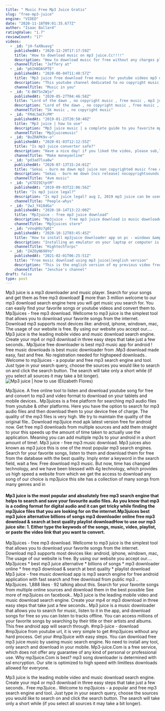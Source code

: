 ```yaml
---
title: " Music Free Mp3 Juice Gratis"
slug: "free-mp3-juice"
engine: "VIDEO"
date: "2020-11-18T09:01:35.677Z"
author: "Isaac Ballard"
ratingValue: "1.7"
reviewCount: "17"
videos:
  - _id: "jH-faXNuavg"
    publishedAt: "2020-12-29T17:17:59Z"
    title: "How to download music on mp3 juice.Cc!!!!"
    description: "How to download music for free without any charges pls i am new to youtube so pls like ,comment ,suscribe ,share thank u."
    channelTitle: "Jeffery at"
  - _id: "p6IH8DASPTE"
    publishedAt: "2020-08-04T11:40:57Z"
    title: "Mp3 juice free download free music for youtube videos mp3 downloads no copyright (superstar - ryyzn)"
    description: "This youtube channel dedicated to no copyright music, free share, and download. Creative commons music for music lovers. I do not own any of the"
    channelTitle: "Music in you"
  - _id: "X-BW7Sn2Wjo"
    publishedAt: "2020-05-27T04:46:58Z"
    title: "Lord of the dawn , no copyright music , free music , mp3 juice , from youtube to mp3 , tunes ."
    description: "Lord of the dawn , no copyright music , free music , mp3 juice , from youtube to mp3 , tunes . #music #love #hiphop #rap #musician #art #singer #musica #dj"
    channelTitle: "Sk music , no copyright music"
  - _id: "FM4L5mCFcPM"
    publishedAt: "2019-01-23T20:58:40Z"
    title: "Mp3 juice | how to use"
    description: "Mp3 juice music | a complete guide to you favorite mp3 juice. It is very simple to get mp3 juices without any hard process. Get your mp3juice with easy steps"
    channelTitle: "Mp3juicemusic"
  - _id: "BoZRAPK9v-o"
    publishedAt: "2020-01-03T12:12:55Z"
    title: "Is mp3 juice converter safe?"
    description: "Have a nice day! if you liked the video, please sub,like and comment if you want to support me! peace :) subscribe: support me for good"
    channelTitle: "Make moneyonline"
  - _id: "pd3ad7lxa8w"
    publishedAt: "2020-07-13T15:24:01Z"
    title: "Sekai - burn me down mp3 juice non copyrighted music free download music electronic [avm music]"
    description: "Sekai - burn me down [ncs release] nocopyrightsounds mp3 juice non copyrighted music mp3 free download music electronic [avm music] when you are"
    channelTitle: "Avm music"
  - _id: "yX7DI9ItptM"
    publishedAt: "2019-09-03T22:06:56Z"
    title: "Is mp3 juice legal?"
    description: "Is mp3 juice legal? aug 2, 2019 mp3 juice can be used in a legal way as well as illegal. When you are downloading a music that is not royalty-free, you as well"
    channelTitle: "People·whys"
  - _id: "2wJ_Y418dGo"
    publishedAt: "2020-10-14T13:22:00Z"
    title: "Mp3juice - free mp3 juice download"
    description: "Mp3juice - free mp3 juice download is music downloader app. Its free to use at all no login require. App link"
    channelTitle: "Mp3juices store"
  - _id: "vVoqH9z7g0I"
    publishedAt: "2020-10-12T03:45:45Z"
    title: "How to install mp3juice downloader app on pc - windows &amp;amp; mac"
    description: "Installing an emulator on your laptop or computer is the best way to use the mp3juice app on pc."
    channelTitle: "Hightechforpc"
  - _id: "Z4ZOyN690Yo"
    publishedAt: "2021-02-01T06:25:51Z"
    title: "Free music download using mp3 juice||english version"
    description: "This is the english version of my previous video free music download, some are commenting there they don&#39;t uderstand it because i use tagalog,so i just decided"
    channelTitle: "Jenchie's channel"
draft: false
type: post
---
```


Mp3 juice is a mp3 downloader and music player. Search for your songs and get them as free mp3 download! 👥 more than 3 million welcome to our mp3 download search engine here you will get music you search for. You can easily find your favorite songs or youtube videos and convert them to. Mp3juices - free mp3 download. Wellcome to mp3 juice is the simplest tool that allows you to download your favorite songs from the internet. Download mp3 supports most devices like: android, iphone, windown, mac,  The usage of our website is free. By using our website you accept our.... Mp3 juice is the leading mobile video and music download search engine. Create your mp4 or mp3 download in three easy steps that take just a few seconds.. Mp3juice free downloader is best mp3 music app for android ! free music downloads is best music downloader from .Mp3 download made easy, fast and free. No registration needed for highspeed downloads.. Welcome to mp3juices - a popular and free mp3 search engine and tool. Just type in your search query, choose the sources you would like to search on and click the search button. The search will take only a short while (if you select all sources it may take a bit longer).
![Mp3 juice | how to use (Elizabeth Flores)](https://i.ytimg.com/vi/FM4L5mCFcPM/hqdefault.jpg "Mp3 juice | how to use (Frederick Newton)")

Mp3juice. A free online tool to listen and download youtube song for free and convert to mp3 and video format to download on your tablets and mobile devices.. Mp3juices is a free platform for searching mp3 audio files from youtube &amp; other platforms. Here you have the option to search for mp3 audio files and then download them to your device free of charge. The quality of the mp3 files is very high. We try to maintain the quality of the original file.. Download mp3juice mod apk latest version free for android now. Get free mp3 downloads from multiple sources and add them straight to your this speeds up the amount of time taken to actually use the application. Meaning you can add multiple mp3s to your android in a short amount of time!. Mp3 juice - free mp3 music download. Mp3 juices also known as mp3 juice this is one of the most popular mp3 search engines. Search for your favorite songs, listen to them and download them for free from the database with the best quality. Imply enter a keyword in the search field, wait a few. Free download mp3 music. But now, time has changed technology, and we have been blessed with 4g technology, which provides us high speed a website from which we get the access to download any song of our choice is mp3juice this site has a collection of many songs from many genres and in
<!--inArticleAds-->

<!--galleryOne-->

#### Mp3 juice is the most popular and absolutely free mp3 search engine that helps to search and save your favourite audio files. As you know that mp3 is a coding format for digital audio and it can get tricky while finding the mp3juice files that you are looking for on the internet.Mp3juices best mp3 juice alternative billions of songs mp3 downloader online free mp3 download &amp; search at best quality playlist downloadHow to use our mp3 juice site: 1. Either type the keywods of the songs, music, video, playlist, or paste the video link that you want to convert.
<!--inArticleAds-->

<!--galleryTwo-->

Mp3juices - free mp3 download. Wellcome to mp3 juice is the simplest tool that allows you to download your favorite songs from the internet. Download mp3 supports most devices like: android, iphone, windown, mac,  The usage of our website is free. By using our website you accept our.... Mp3juices * best mp3 juice alternative * billions of songs * mp3 downloader online * free mp3 download &amp; search at best quality * playlist download  Mp3 juice - free music download app is mp3 search engine for free android application with fast search and free download from public mp3 .. Mp3juices. 1,888 likes · 92 talking about this. Search for your favorite songs from multiple online sources and download them in the best possible See more of mp3juices on facebook.. Mp3 juice is the leading mobile video and music download search engine. Create your mp4 or mp3 download in three easy steps that take just a few seconds.. Mp3 juice is a music downloader that allows you to search for music, listen to it in the app, and download songs for free so you can listen to tracks offline. You can access millions of your favorite songs by searching by their title or their artists and albums. This free android app will search through. #mp3-juice - download #mp3juice from youtube url, it is very simple to get #mp3juices without any hard process. Get your #mp3juice with easy steps. You can download free mp3 juice music by useing music search engine. No need to install any tool, only search and download in your mobile. Mp3-juice.Com is a free service, which does not offer any guarantee of any kind of personal or professional use. Why mp3juice.Com is best? mp3 song downloader is determined with ssl encryption. Our site is optimized to high speed with limitless downloads allowed for everyone.
<!--galleryThree-->

Mp3 juice is the leading mobile video and music download search engine. Create your mp4 or mp3 download in three easy steps that take just a few seconds.. Free mp3juice.. Welcome to mp3juices - a popular and free mp3 search engine and tool. Just type in your search query, choose the sources you would like to search on and click the search button. The search will take only a short while (if you select all sources it may take a bit longer).